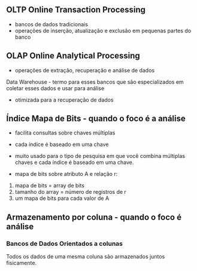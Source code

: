 ## OLTP Online Transaction Processing 

- bancos de dados tradicionais 
- operações de inserção, atualização e exclusão em pequenas partes do banco

## OLAP Online Analytical Processing 

- operações de extração, recuperação e análise de dados

Data Warehouse - termo para esses bancos que são especializados em coletar esses dados e usar para análise 

- otimizada para a recuperação de dados 

## Índice Mapa de Bits - quando o foco é a análise

- facilita consultas sobre chaves múltiplas

- cada índice é baseado em uma chave 

- muito usado para o tipo de pesquisa em que você combina múltiplas chaves e cada índice é baseado em uma chave.

- mapa de bits sobre atributo A e relação r:

1) mapa de bits = array de bits
2) tamanho do array = número de registros de r
3) um mapa de bits para cada valor de A

## Armazenamento por coluna - quando o foco é análise

### Bancos de Dados Orientados a colunas

Todos os dados de uma mesma coluna são armazenados juntos fisicamente. 




